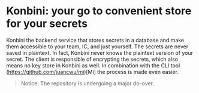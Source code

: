 # Konbini: your go to convenient store for your secrets

Konbini the backend service that stores secrets in a database and make them
accessible to your team, IC, and just yourself. The secrets are never saved in plaintext.
In fact, Konbini never knows the plaintext version of your secret.
The client is responsible of encrypting the secrets, which also means no key store in Konbini as well.
In combination with the CLI tool (https://github.com/juancwu/mi)[Mi] the process is made even easier.

> Notice: The repository is undergoing a major do-over.
